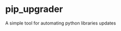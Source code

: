 # pip_upgrader

<!--
#groups
Tools

#languages
Python

#frames and libs

-->

A simple tool for automating python libraries updates
